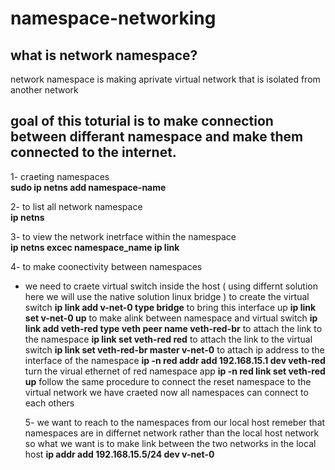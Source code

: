 # namespace-networking
## what is network namespace?
network namespace is making aprivate virtual network that is isolated from another network 
## goal of this toturial is to make connection between differant namespace and make them connected to the internet.
1- craeting namespaces <br />
    **sudo ip netns add namespace-name** 

2- to list all network namespace  <br />
     **ip netns**

 3- to view the network inetrface within the namespace  <br />
     **ip netns excec namespace_name ip link**

4- to make coonectivity between namespaces
   * we need to craete virtual switch inside the host ( using differnt solution here we will use the native solution linux bridge )
      to create the virtual switch **ip link add v-net-0 type bridge**
      to bring this interface up **ip link set v-net-0 up**
      to make alink between namespace and virtual switch **ip link add veth-red type veth peer name veth-red-br**
      to attach the link to the namespace **ip link set veth-red red**
      to attach the link to the virtual switch **ip link set veth-red-br master v-net-0**
      to attach ip address to the interface of the namespace **ip -n red addr add 192.168.15.1 dev veth-red**
      turn the virual ethernet of red namespace app **ip -n red link set veth-red up**
      follow the same procedure to connect the reset namespace to the virtual network we have craeted
      now all namespaces can connect to each others

     5- we want to reach to the namespaces from our local host
       remeber that namespaces are in differnet network rather than the local host network so what we want is to make link between the two networks
       in the local host **ip addr add 192.168.15.5/24 dev v-net-0**
     
